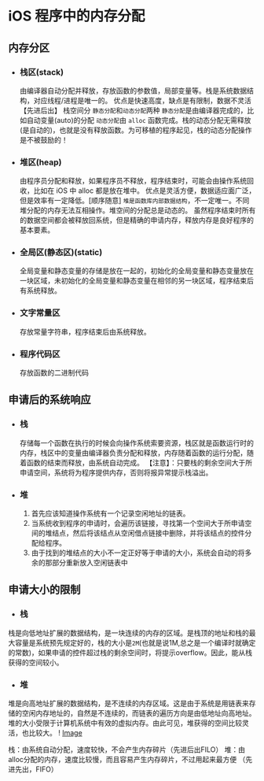 
# iOS 程序中的内存分配
## 内存分区
* ### 栈区(stack)
    由编译器自动分配并释放，存放函数的参数值，局部变量等。栈是系统数据结构，对应线程/进程是唯一的。
    优点是快速高度，缺点是有限制，数据不灵活【先进后出】
    栈空间分 `静态分配`和`动态分配`两种
    `静态分配`是由编译器完成的，比如自动变量(auto)的分配
    `动态分配`由 `alloc` 函数完成。栈的动态分配无需释放(是自动的)，也就是没有释放函数。为可移植的程序起见，栈的动态分配操作是不被鼓励的！
* ### 堆区(heap)
    由程序员分配和释放，如果程序员不释放，程序结束时，可能会由操作系统回收，比如在 iOS 中 alloc 都是放在堆中。
    优点是灵活方便，数据适应面广泛，但是效率有一定降低。[顺序随意]
    `堆是函数库内部数据结构`，不一定唯一。不同堆分配的内存无法互相操作。堆空间的分配总是动态的。
    虽然程序结束时所有的数据空间都会被释放回系统，但是精确的申请内存，释放内存是良好程序的基本要素。
* ### 全局区(静态区)(static)
    全局变量和静态变量的存储是放在一起的，初始化的全局变量和静态变量放在一块区域，未初始化的全局变量和静态变量在相邻的另一块区域，程序结束后有系统释放。
* ### 文字常量区
    存放常量字符串，程序结束后由系统释放。
* ### 程序代码区
    存放函数的二进制代码

## 申请后的系统响应
* ### 栈
    存储每一个函数在执行的时候会向操作系统索要资源，栈区就是函数运行时的内存，栈区中的变量由编译器负责分配和释放，内存随着函数的运行分配，随着函数的结束而释放，由系统自动完成。
    【注意】：只要栈的剩余空间大于所申请空间，系统将为程序提供内存，否则将报异常提示栈溢出。
    
* ### 堆
    1. 首先应该知道操作系统有一个记录空闲地址的链表。
    2. 当系统收到程序的申请时，会遍历该链接，寻找第一个空间大于所申请空间的堆结点，然后将该结点从空闲借点链接中删除，并将该结点的控件分配给程序。
    3. 由于找到的堆结点的大小不一定正好等于申请的大小，系统会自动的将多余的那部分重新放入空闲链表中
    
## 申请大小的限制
* ### 栈
栈是向低地址扩展的数据结构，是一块连续的内存的区域。是栈顶的地址和栈的最大容量是系统预先规定好的，栈的大小是`2M`(也就是说1M,总之是一个编译时就确定的常数)，如果申请的控件超过栈的剩余空间时，将提示overflow。因此，能从栈获得的空间较小。
* ### 堆
堆是向高地址扩展的数据结构，是不连续的内存区域。这是由于系统是用链表来存储的空闲内存地址的，自然是不连续的，而链表的遍历方向是由低地址向高地址。堆的大小受限于计算机系统中有效的虚拟内存。由此可见，堆获得的空间比较灵活，也比较大。
! [Image](img/123123.png)

栈：由系统自动分配，速度较快，不会产生内存碎片（先进后出FILO）
堆：由alloc分配的内存，速度比较慢，而且容易产生内存碎片，不过用起来最方便 （先进先出，FIFO）
    
    
    
    
    
    
    
